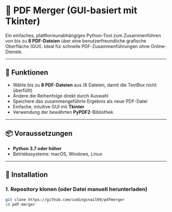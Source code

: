 # 🧷 PDF Merger (GUI-basiert mit Tkinter)

Ein einfaches, plattformunabhängiges Python-Tool zum Zusammenführen von bis zu **8 PDF-Dateien** über eine benutzerfreundliche grafische Oberfläche (GUI). Ideal für schnelle PDF-Zusammenführungen ohne Online-Dienste.

---

## 🚀 Funktionen

- Wähle bis zu **8 PDF-Dateien** aus (8 Dateien, damit die TextBox nicht überfüllt)
- Ändere die Reihenfolge direkt durch Auswahl
- Speichere das zusammengeführte Ergebnis als neue PDF-Datei
- Einfache, intuitive GUI mit **Tkinter**
- Verwendung der bewährten **PyPDF2**-Bibliothek

---

## 📦 Voraussetzungen

- **Python 3.7 oder höher**  
- Betriebssysteme: macOS, Windows, Linux

---

## 🔧 Installation

### 1. Repository klonen (oder Datei manuell herunterladen)
```bash
git clone https://github.com/codingsnail69/pdfmerger
cd pdf-merger
